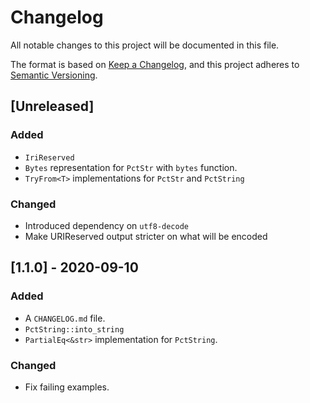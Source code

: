 # Changelog

All notable changes to this project will be documented in this file.

The format is based on [Keep a Changelog](https://keepachangelog.com/en/1.0.0/),
and this project adheres to [Semantic Versioning](https://semver.org/spec/v2.0.0.html).

## [Unreleased]
### Added
- `IriReserved`
- `Bytes` representation for `PctStr` with `bytes` function.
- `TryFrom<T>` implementations for `PctStr` and `PctString`

### Changed
- Introduced dependency on `utf8-decode`
- Make URIReserved output stricter on what will be encoded

## [1.1.0] - 2020-09-10
### Added
- A `CHANGELOG.md` file.
- `PctString::into_string`
- `PartialEq<&str>` implementation for `PctString`.

### Changed
- Fix failing examples.
